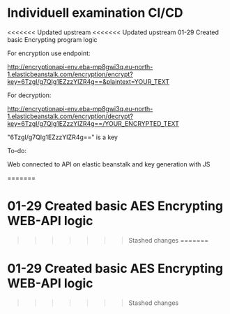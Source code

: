 # Individuell examination CI/CD

<<<<<<< Updated upstream
<<<<<<< Updated upstream
01-29 Created basic Encrypting program logic

For encryption use endpoint:

http://encryptionapi-env.eba-mp8gwi3q.eu-north-1.elasticbeanstalk.com/encryption/encrypt?key=6TzgI/g7Qlg1EZzzYIZR4g==&plaintext=YOUR_TEXT

For decryption:

http://encryptionapi-env.eba-mp8gwi3q.eu-north-1.elasticbeanstalk.com/encryption/decrypt?key=6TzgI/g7Qlg1EZzzYIZR4g==/YOUR_ENCRYPTED_TEXT

"6TzgI/g7Qlg1EZzzYIZR4g==" is a key

To-do:

Web connected to API on elastic beanstalk and key generation with JS

=======
# 01-29 Created basic AES Encrypting WEB-API logic 
>>>>>>> Stashed changes
=======
# 01-29 Created basic AES Encrypting WEB-API logic 
>>>>>>> Stashed changes

